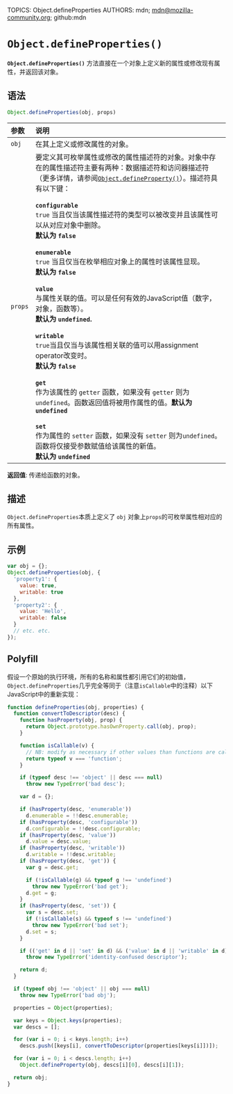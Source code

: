 TOPICS: Object.defineProperties
AUTHORS: mdn; mdn@mozilla-community.org; github:mdn

# `Object.defineProperties()`

**`Object.defineProperties()`** 方法直接在一个对象上定义新的属性或修改现有属性，并返回该对象。

## 语法

```javascript
Object.defineProperties(obj, props)
```

| 参数 | 说明 |
| :-- | :-- |
| `obj` | 在其上定义或修改属性的对象。 |
| `props` | 要定义其可枚举属性或修改的属性描述符的对象。对象中存在的属性描述符主要有两种：数据描述符和访问器描述符（更多详情，请参阅[`Object.defineProperty()`](/zh-hans/webfrontend/Object.defineProperty)）。描述符具有以下键：<br><br>**`configurable`**<br>`true` 当且仅当该属性描述符的类型可以被改变并且该属性可以从对应对象中删除。<br>**默认为 `false`**<br><br>**`enumerable`**<br>`true` 当且仅当在枚举相应对象上的属性时该属性显现。<br>**默认为 `false`**<br><br>**`value`**<br>与属性关联的值。可以是任何有效的JavaScript值（数字，对象，函数等）。<br>**默认为 `undefined`.**<br><br>**`writable`**<br>`true`当且仅当与该属性相关联的值可以用assignment operator改变时。<br>**默认为 `false`**<br><br>**`get`**<br>作为该属性的 `getter` 函数，如果没有 `getter` 则为`undefined`。函数返回值将被用作属性的值。**默认为 `undefined`**<br><br>**`set`**<br>作为属性的 `setter` 函数，如果没有 `setter` 则为`undefined`。函数将仅接受参数赋值给该属性的新值。<br>**默认为 `undefined`** |

**返回值**: 传递给函数的对象。

## 描述

`Object.defineProperties`本质上定义了 `obj` 对象上`props`的可枚举属性相对应的所有属性。

## 示例

```javascript
var obj = {};
Object.defineProperties(obj, {
  'property1': {
    value: true,
    writable: true
  },
  'property2': {
    value: 'Hello',
    writable: false
  }
  // etc. etc.
});
```

## Polyfill

假设一个原始的执行环境，所有的名称和属性都引用它们的初始值，`Object.defineProperties`几乎完全等同于（注意`isCallable`中的注释）以下JavaScript中的重新实现：

```javascript
function defineProperties(obj, properties) {
  function convertToDescriptor(desc) {
    function hasProperty(obj, prop) {
      return Object.prototype.hasOwnProperty.call(obj, prop);
    }

    function isCallable(v) {
      // NB: modify as necessary if other values than functions are callable.
      return typeof v === 'function';
    }

    if (typeof desc !== 'object' || desc === null)
      throw new TypeError('bad desc');

    var d = {};

    if (hasProperty(desc, 'enumerable'))
      d.enumerable = !!desc.enumerable;
    if (hasProperty(desc, 'configurable'))
      d.configurable = !!desc.configurable;
    if (hasProperty(desc, 'value'))
      d.value = desc.value;
    if (hasProperty(desc, 'writable'))
      d.writable = !!desc.writable;
    if (hasProperty(desc, 'get')) {
      var g = desc.get;

      if (!isCallable(g) && typeof g !== 'undefined')
        throw new TypeError('bad get');
      d.get = g;
    }
    if (hasProperty(desc, 'set')) {
      var s = desc.set;
      if (!isCallable(s) && typeof s !== 'undefined')
        throw new TypeError('bad set');
      d.set = s;
    }

    if (('get' in d || 'set' in d) && ('value' in d || 'writable' in d))
      throw new TypeError('identity-confused descriptor');

    return d;
  }

  if (typeof obj !== 'object' || obj === null)
    throw new TypeError('bad obj');

  properties = Object(properties);

  var keys = Object.keys(properties);
  var descs = [];

  for (var i = 0; i < keys.length; i++)
    descs.push([keys[i], convertToDescriptor(properties[keys[i]])]);

  for (var i = 0; i < descs.length; i++)
    Object.defineProperty(obj, descs[i][0], descs[i][1]);

  return obj;
}
```
